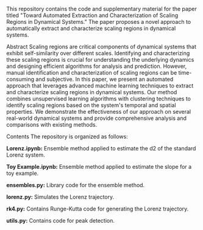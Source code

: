 This repository contains the code and supplementary material for the paper titled "Toward Automated Extraction and Characterization of Scaling Regions in Dynamical Systems." 
The paper proposes a novel approach to automatically extract and characterize scaling regions in dynamical systems.

Abstract
Scaling regions are critical components of dynamical systems that exhibit self-similarity over different scales. 
Identifying and characterizing these scaling regions is crucial for understanding the underlying dynamics and designing 
efficient algorithms for analysis and prediction. However, manual identification and characterization of scaling regions 
can be time-consuming and subjective. In this paper, we present an automated approach that leverages advanced machine 
learning techniques to extract and characterize scaling regions in dynamical systems. Our method combines unsupervised 
learning algorithms with clustering techniques to identify scaling regions based on the system's temporal and spatial 
properties. We demonstrate the effectiveness of our approach on several real-world dynamical systems and provide 
comprehensive analysis and comparisons with existing methods.

Contents
The repository is organized as follows:

**Lorenz.ipynb:** Ensemble method applied to estimate the d2 of the standard Lorenz system. 

**Toy Example.ipynb:** Ensemble method applied to estimate the slope for a toy example. 

**ensembles.py:** Library code for the ensemble method. 

**lorenz.py:** Simulates the Lorenz trajectory. 

**rk4.py:** Contains Runge-Kutta code for generating the Lorenz trajectory. 

**utils.py:** Contains code for peak detection. 
